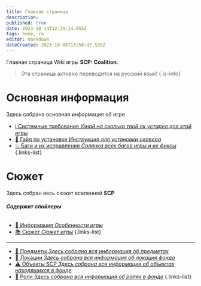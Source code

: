 ```yaml
---
title: Главная страница
description: 
published: true
date: 2023-10-14T12:39:14.055Z
tags: home, ru
editor: markdown
dateCreated: 2023-10-08T13:50:47.539Z
---
```


Главная страница Wiki игры **SCP: Coalition**.
> Эта страница активно переводится на русский язык!
{.is-info}


# Основная информация
Здесь собрана основная информация об игре

- [:information_source: Системные требования *Узнай на сколько твой пк устарел для этой игры*](/ru/install/requirements)
- [:scroll: Гайд по установке *Инструкция для установки сервера*](/ru/install)
- [:boom: Баги и их исправления *Солянка всех багов игры и их фиксы*](/ru/troubleshooting)
{.links-list}

# Сюжет

Здесь собран весь сюжет вселенной **SCP**
###### **Содержит спойлеры**
- [:bookmark_tabs: Информация *Особенности игры*](/ru/game)
- [:books: Сюжет *Сюжет игры*](/ru/game/plot)
{.links-list}
---

- [:pizza: Предметы *Здесь собрана вся информация об предметах*](/ru/game/items)
- [:door: Локации *Здесь собрана вся информация об локация фонда*](/ru/game/rooms)
- [:warning: Объекты SCP *Здесь собрана вся информация об объектах находящихся в фонде*](/ru/game/scps)
- [:construction_worker: Роли *Здесь собрана вся информация об ролях в фонде*](/ru/game/jobs)
{.links-list}
